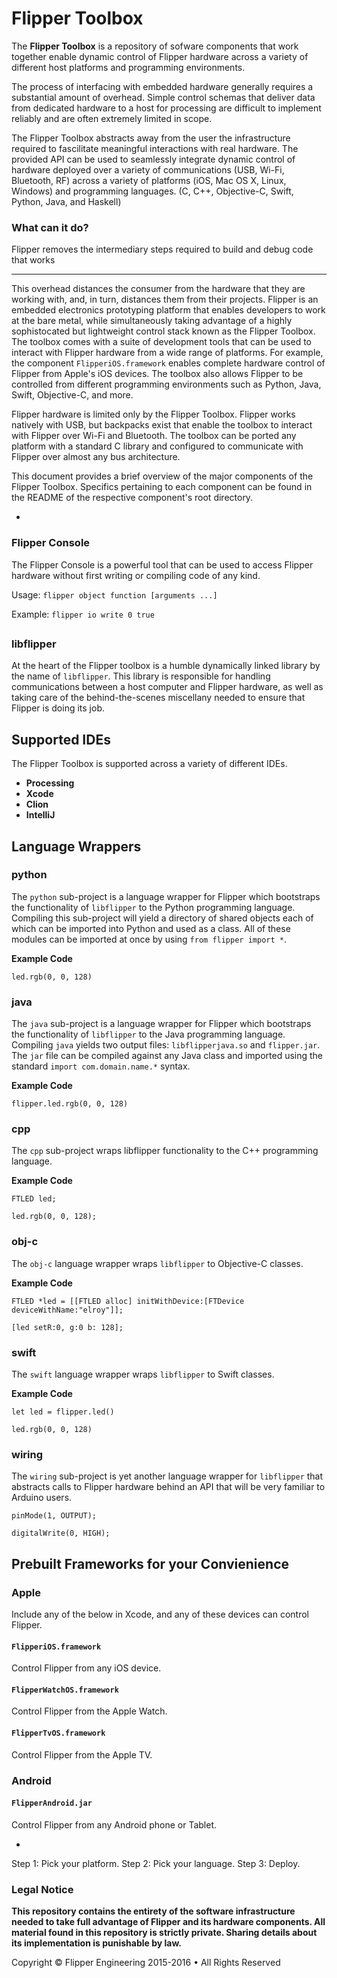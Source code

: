 # Flipper Toolbox

The **Flipper Toolbox** is a repository of sofware components that work together enable dynamic control of Flipper hardware across a variety of different host platforms and programming environments.

The process of interfacing with embedded hardware generally requires a substantial amount of overhead. Simple control schemas that deliver data from dedicated hardware to a host for processing are difficult to implement reliably and are often extremely limited in scope.

The Flipper Toolbox abstracts away from the user the infrastructure required to fascilitate meaningful interactions with real hardware. The provided API can be used to seamlessly integrate dynamic control of hardware deployed over a variety of communications (USB, Wi-Fi, Bluetooth, RF) across a variety of platforms (iOS, Mac OS X, Linux, Windows) and programming languages. (C, C++, Objective-C, Swift, Python, Java, and Haskell)

### What can it do?

Flipper removes the intermediary steps required to build and debug code that works 


----------------

This overhead distances the consumer from the hardware that they are working with, and, in turn, distances them from their projects. Flipper is an embedded electronics prototyping platform that enables developers to work at the bare metal, while simultaneously taking advantage of a highly sophistocated but lightweight control stack known as the Flipper Toolbox. The toolbox comes with a suite of development tools that can be used to interact with Flipper hardware from a wide range of platforms. For example, the component `FlipperiOS.framework` enables complete hardware control of Flipper from Apple's iOS devices. The toolbox also allows Flipper to be controlled from different programming environments such as Python, Java, Swift, Objective-C, and more.

Flipper hardware is limited only by the Flipper Toolbox. Flipper works natively with USB, but backpacks exist that enable the toolbox to interact with Flipper over Wi-Fi and Bluetooth. The toolbox can be ported any platform with a standard C library and configured to communicate with Flipper over almost any bus architecture.

This document provides a brief overview of the major components of the Flipper Toolbox. Specifics pertaining to each component can be found in the README of the respective component's root directory.

-

### Flipper Console

The Flipper Console is a powerful tool that can be used to access Flipper hardware without first writing or compiling code of any kind.

Usage: `flipper object function [arguments ...]`

Example: `flipper io write 0 true`

## 

### libflipper

At the heart of the Flipper toolbox is a humble dynamically linked library by the name of `libflipper`. This library is responsible for handling communications between a host computer and Flipper hardware, as well as taking care of the behind-the-scenes miscellany needed to ensure that Flipper is doing its job.

## Supported IDEs

The Flipper Toolbox is supported across a variety of different IDEs.

- **Processing**
- **Xcode**
- **Clion**
- **IntelliJ**

## Language Wrappers

### python

The `python` sub-project is a language wrapper for Flipper which bootstraps the functionality of `libflipper` to the Python programming language. Compiling this sub-project will yield a directory of shared objects each of which can be imported into Python and used as a class. All of these modules can be imported at once by using `from flipper import *`.

**Example Code**

`led.rgb(0, 0, 128)`

### java

The `java` sub-project is a language wrapper for Flipper which bootstraps the functionality of `libflipper` to the Java programming language. Compiling `java` yields two output files: `libflipperjava.so` and `flipper.jar`. The `jar` file can be compiled against any Java class and imported using the standard `import com.domain.name.*` syntax.

**Example Code**

`flipper.led.rgb(0, 0, 128)`

### cpp

The `cpp` sub-project wraps libflipper functionality to the C++ programming language.

**Example Code**

```
FTLED led;

led.rgb(0, 0, 128);
```

### obj-c

The `obj-c` language wrapper wraps `libflipper` to Objective-C classes.

**Example Code**

```
FTLED *led = [[FTLED alloc] initWithDevice:[FTDevice deviceWithName:"elroy"]];

[led setR:0, g:0 b: 128];
```

### swift

The `swift` language wrapper wraps `libflipper` to Swift classes.

**Example Code**

```
let led = flipper.led()

led.rgb(0, 0, 128)
```

### wiring

The `wiring` sub-project is yet another language wrapper for `libflipper` that abstracts calls to Flipper hardware behind an API that will be very familiar to Arduino users.

```
pinMode(1, OUTPUT);

digitalWrite(0, HIGH);
```

## Prebuilt Frameworks for your Convienience

### Apple

Include any of the below in Xcode, and any of these devices can control Flipper.

#### `FlipperiOS.framework`

Control Flipper from any iOS device.

#### `FlipperWatchOS.framework`

Control Flipper from the Apple Watch.

#### `FlipperTvOS.framework`

Control Flipper from the Apple TV.

### Android

#### `FlipperAndroid.jar`

Control Flipper from any Android phone or Tablet.

-

Step 1: Pick your platform.
Step 2: Pick your language.
Step 3: Deploy.

### Legal Notice

**This repository contains the entirety of the software infrastructure needed to take full advantage of Flipper and its hardware components. All material found in this repository is strictly private. Sharing details about its implementation is punishable by law.**

Copyright © Flipper Engineering 2015-2016 • All Rights Reserved